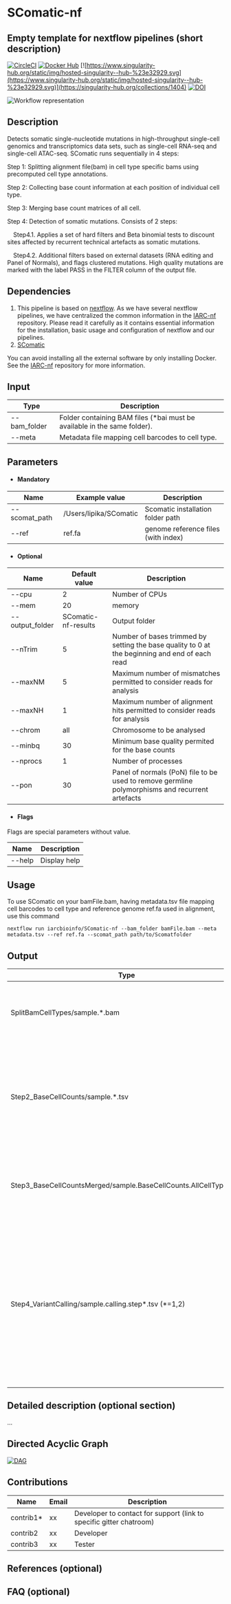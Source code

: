 # SComatic-nf
## Empty template for nextflow pipelines (short description)

[![CircleCI](https://circleci.com/gh/IARCbioinfo/template-nf.svg?style=svg)](https://circleci.com/gh/IARCbioinfo/template-nf)
[![Docker Hub](https://img.shields.io/badge/docker-ready-blue.svg)](https://hub.docker.com/r/iarcbioinfo/template-nf/)
[![https://www.singularity-hub.org/static/img/hosted-singularity--hub-%23e32929.svg](https://www.singularity-hub.org/static/img/hosted-singularity--hub-%23e32929.svg)](https://singularity-hub.org/collections/1404)
[![DOI](https://zenodo.org/badge/94193130.svg)](https://zenodo.org/badge/latestdoi/94193130)

![Workflow representation](template-nf.png)

## Description
Detects somatic single-nucleotide mutations in high-throughput single-cell genomics and transcriptomics data sets, such as single-cell RNA-seq and single-cell ATAC-seq.
SComatic runs sequentially in 4 steps: 

Step 1: Splitting alignment file(bam) in cell type specific bams using precomputed cell type annotations. <br>

Step 2: Collecting base count information at each position of individual cell type.  <br> 

Step 3: Merging base count matrices of all cell.  <br> 

Step 4: Detection of somatic mutations. Consists of 2 steps: <br> 


&emsp;Step4.1. Applies a set of hard filters and Beta binomial tests to discount sites affected by recurrent technical artefacts as somatic mutations.  <br> 

&emsp;Step4.2. Additional filters based on external datasets (RNA editing and Panel of Normals), and flags clustered mutations. High quality mutations are marked with the label PASS in the FILTER column of the output file.


## Dependencies

1. This pipeline is based on [nextflow](https://www.nextflow.io). As we have several nextflow pipelines, we have centralized the common information in the [IARC-nf](https://github.com/IARCbioinfo/IARC-nf) repository. Please read it carefully as it contains essential information for the installation, basic usage and configuration of nextflow and our pipelines.
2. [SComatic](https://github.com/cortes-ciriano-lab/SComatic)
   
You can avoid installing all the external software by only installing Docker. See the [IARC-nf](https://github.com/IARCbioinfo/IARC-nf) repository for more information.


## Input
  | Type      | Description     |
  |-----------|---------------|
  | --bam_folder    | Folder containing BAM files (*bai must be available in the same folder). |
  | --meta    | Metadata file mapping cell barcodes to cell type. |

## Parameters

  * #### Mandatory
| Name      | Example value | Description     |
|-----------|---------------|-----------------|
| --scomat_path    |            /Users/lipika/SComatic | Scomatic installation folder path |
| --ref    |            ref.fa | genome reference files (with index) |

  * #### Optional
| Name      | Default value | Description     |
|-----------|---------------|-----------------|
| --cpu   |            2 | Number of CPUs |
| --mem    |            20 | memory |
| --output_folder    |            SComatic-nf-results | Output folder |
| --nTrim    |            5 | Number of bases trimmed by setting the base quality to 0 at the beginning and end of each read |
| --maxNM   |            5 | Maximum number of mismatches permitted to consider reads for analysis |
| --maxNH    |            1 | Maximum number of alignment hits permitted to consider reads for analysis |
| --chrom    |            all | Chromosome to be analysed |
| --minbq    |            30 | Minimum base quality permited for the base counts |
| --nprocs    |            1 | Number of processes |
| --pon    |            30 | Panel of normals (PoN) file to be used to remove germline polymorphisms and recurrent artefacts |

  * #### Flags

Flags are special parameters without value.

| Name      | Description     |
|-----------|-----------------|
| --help    | Display help |



## Usage
 To use SComatic on your bamFile.bam, having metadata.tsv file mapping cell barcodes to cell type and reference genome ref.fa used in alignment, use this command
  ```
  nextflow run iarcbioinfo/SComatic-nf --bam_folder bamFile.bam --meta metadata.tsv --ref ref.fa --scomat_path path/to/Scomatfolder
  ```

## Output
  | Type      | Description     |
  |-----------|---------------|
  | SplitBamCellTypes/sample.*.bam    | Folder containing cell-type-specific BAM files (step1 output)  |
  | Step2_BaseCellCounts/sample.*.tsv    | Folder containing base count information for each cell type and for every position in the genome (step2 output) |
  | Step3_BaseCellCountsMerged/sample.BaseCellCounts.AllCellTypes.tsv    | Folder containing merged base count file of all cell types. (step3 output)   |
  | Step4_VariantCalling/sample.calling.step*.tsv  (*=1,2)  | Folder containing two files files (1*.tsv: SNV called after applying filters for removing technical artefacts, 2*.tsv: Further filtered for RNA editing and PoN). (step4 output)   |
  
  


## Detailed description (optional section)
...

## Directed Acyclic Graph
[![DAG](dag.png)](http://htmlpreview.github.io/?https://github.com/IARCbioinfo/template-nf/blob/master/dag.html)

## Contributions

  | Name      | Email | Description     |
  |-----------|---------------|-----------------|
  | contrib1*    |            xx | Developer to contact for support (link to specific gitter chatroom) |
  | contrib2    |            xx | Developer |
  | contrib3    |            xx | Tester |

## References (optional)

## FAQ (optional)
